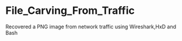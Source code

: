 # File_Carving_From_Traffic
Recovered a PNG image from network traffic using Wireshark,HxD and Bash
